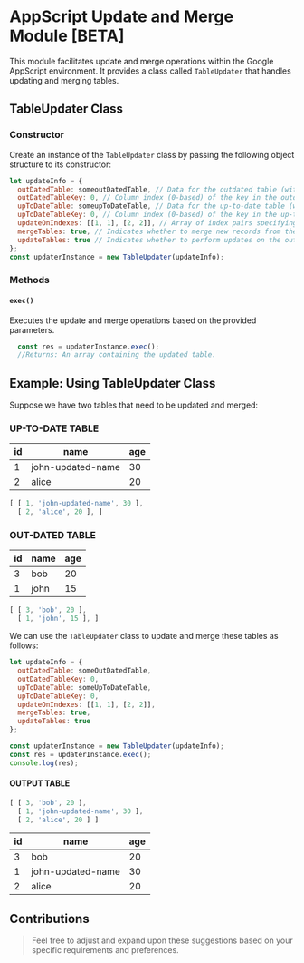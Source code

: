 # AppScript Update and Merge Module [BETA]

This module facilitates update and merge operations within the Google AppScript environment. It provides a class called `TableUpdater` that handles updating and merging tables.

## TableUpdater Class

### Constructor

Create an instance of the `TableUpdater` class by passing the following object structure to its constructor:

```javascript
let updateInfo = {
  outDatedTable: someoutDatedTable, // Data for the outdated table (without a header)
  outDatedTableKey: 0, // Column index (0-based) of the key in the outdated table
  upToDateTable: someupToDateTable, // Data for the up-to-date table (without a header)
  upToDateTableKey: 0, // Column index (0-based) of the key in the up-to-date table
  updateOnIndexes: [[1, 1], [2, 2]], // Array of index pairs specifying which columns to update
  mergeTables: true, // Indicates whether to merge new records from the up-to-date table (default: false)
  updateTables: true // Indicates whether to perform updates on the outdated table (default: false)
};
const updaterInstance = new TableUpdater(updateInfo);
```
### Methods

#### `exec()`
Executes the update and merge operations based on the provided parameters.
```JavaScript
  const res = updaterInstance.exec();
  //Returns: An array containing the updated table.
```

## Example: Using TableUpdater Class

Suppose we have two tables that need to be updated and merged:

### UP-TO-DATE TABLE

| id | name             | age |
|----|------------------|-----|
| 1  | john-updated-name | 30  |
| 2  | alice            | 20  |
```JavaScript
[ [ 1, 'john-updated-name', 30 ],
  [ 2, 'alice', 20 ], ]
```

### OUT-DATED TABLE

| id | name | age |
|----|------|-----|
| 3  | bob  | 20  |
| 1  | john | 15  |
``` JavaScript
[ [ 3, 'bob', 20 ],
  [ 1, 'john', 15 ], ]
```

We can use the `TableUpdater` class to update and merge these tables as follows:
```JavaScript
let updateInfo = {
  outDatedTable: someOutDatedTable,
  outDatedTableKey: 0,
  upToDateTable: someUpToDateTable,
  upToDateTableKey: 0,
  updateOnIndexes: [[1, 1], [2, 2]],
  mergeTables: true,
  updateTables: true
};

const updaterInstance = new TableUpdater(updateInfo);
const res = updaterInstance.exec();
console.log(res);
```
#### OUTPUT TABLE
``` JavaScript
[ [ 3, 'bob', 20 ],
  [ 1, 'john-updated-name', 30 ],
  [ 2, 'alice', 20 ] ]
```
| id | name             | age |
|----|------------------|-----|
| 3  | bob              | 20  |
| 1  | john-updated-name| 30  |
| 2  | alice            | 20  |

## Contributions
> Feel free to adjust and expand upon these suggestions based on your specific requirements and preferences.
